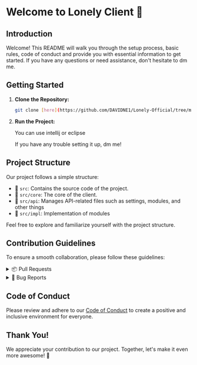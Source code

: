# Welcome to Lonely Client 👋

## Introduction

Welcome! This README will walk you through the setup process, basic rules, code of conduct and provide you with essential information to get started. If you have any questions or need assistance, don't hesitate to dm me.
## Getting Started

1. **Clone the Repository:**
   ```bash
   git clone [here](https://github.com/DAVIDNE1/Lonely-Official/tree/master)
   ```

3. **Run the Project:**

   You can use intellij or eclipse

   If you have any trouble setting it up, dm me!

## Project Structure

Our project follows a simple structure:

- 📁 `src`: Contains the source code of the project.
- 📁 `src/core`: The core of the client.
- 📁 `src/api`: Manages API-related files such as settings, modules, and other things
- 📁 `src/impl`: Implementation of modules

Feel free to explore and familiarize yourself with the project structure.

## Contribution Guidelines

To ensure a smooth collaboration, please follow these guidelines:

<details>
<summary>📦 Pull Requests</summary>

1. Fork the repository and create your branch from `main`.
   ```bash
   git checkout -b feature/your-feature
   ```

2. Make sure your code adheres to the existing coding standards.

3. Test your changes thoroughly.

4. Open a pull request describing the changes you made and any relevant information.

5. Ensure that your branch is up-to-date with the main branch before creating the pull request.

</details>

<details>
<summary>🐛 Bug Reports</summary>

1. Clearly describe the issue, including steps to reproduce.

2. Provide any relevant error messages or screenshots.

3. Specify the version of the project in which the issue occurs.

<summary>❓ Asking Questions</summary>

If you have any questions or need clarification:

1. Check the existing issues to see if your question has already been addressed.

2. If not, feel free to open a new issue with your question.

</details>

## Code of Conduct

Please review and adhere to our [Code of Conduct](CODE_OF_CONDUCT.md) to create a positive and inclusive environment for everyone.

## Thank You!

We appreciate your contribution to our project. Together, let's make it even more awesome! 🚀

